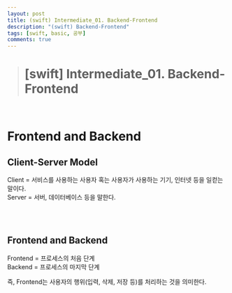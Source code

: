 ```yaml
---
layout: post
title: (swift) Intermediate_01. Backend-Frontend
description: "(swift) Backend-Frontend"
tags: [swift, basic, 공부]
comments: true
---
```


> # [swift] Intermediate_01. Backend-Frontend

<br>

# Frontend and Backend

## Client-Server Model

Client = 서비스를 사용하는 사용자 혹는 사용자가 사용하는 기기, 인터넷 등을 일컫는 말이다.  
Server = 서버, 데이터베이스 등을 말한다.

<br>
<br>

## Frontend and Backend

Frontend = 프로세스의 처음 단계  
Backend = 프로세스의 마지막 단계

즉, Frontend는 사용자의 행위(입력, 삭제, 저장 등)를 처리하는 것을 의미한다.